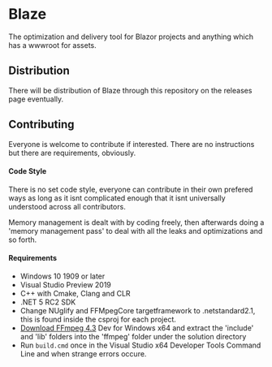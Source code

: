 # Blaze
The optimization and delivery tool for Blazor projects and anything which has a wwwroot for assets.
## Distribution
There will be distribution of Blaze through this repository on the releases page eventually.
## Contributing
Everyone is welcome to contribute if interested. There are no instructions but there are requirements, obviously.
#### Code Style
There is no set code style, everyone can contribute in their own prefered ways as long as it isnt complicated enough that it isnt universally understood across all contributors.

Memory management is dealt with by coding freely, then afterwards doing a 'memory management pass' to deal with all the leaks and optimizations and so forth.
#### Requirements
- Windows 10 1909 or later
- Visual Studio Preview 2019
- C++ with Cmake, Clang and CLR
- .NET 5 RC2 SDK
- Change NUglify and FFMpegCore targetframework to .netstandard2.1, this is found inside the csproj for each project.
- [Download FFmpeg 4.3](https://ffmpeg.zeranoe.com/builds/) Dev for Windows x64 and extract the 'include' and 'lib' folders into the 'ffmpeg' folder under the solution directory
- Run ```build.cmd``` once in the Visual Studio x64 Developer Tools Command Line and when strange errors occure.
